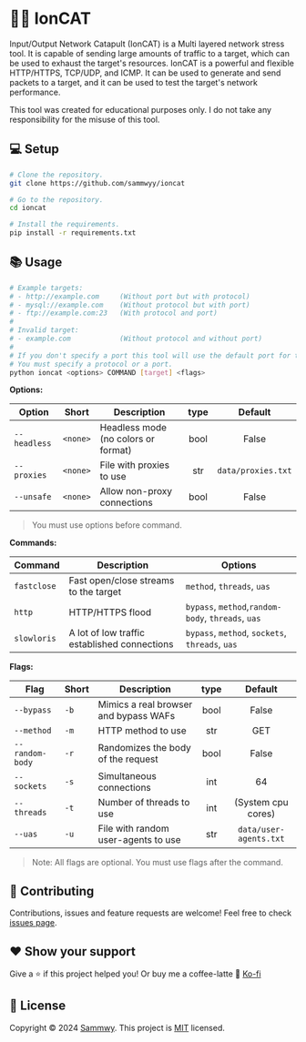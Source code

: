 # 🐱‍👤 IonCAT

Input/Output Network Catapult (IonCAT) is a Multi layered network stress tool. It is capable of sending large amounts of traffic to a target, which can be used to exhaust the target's resources. IonCAT is a powerful and flexible HTTP/HTTPS, TCP/UDP, and ICMP. It can be used to generate and send packets to a target, and it can be used to test the target's network performance.

This tool was created for educational purposes only. I do not take any responsibility for the misuse of this tool.

## 💻 Setup

```bash
# Clone the repository.
git clone https://github.com/sammwyy/ioncat

# Go to the repository.
cd ioncat

# Install the requirements.
pip install -r requirements.txt
```

## 📚 Usage

```bash
# Example targets:
# - http://example.com     (Without port but with protocol)
# - mysql://example.com    (Without protocol but with port)
# - ftp://example.com:23   (With protocol and port)
#
# Invalid target:
# - example.com            (Without protocol and without port)  
#
# If you don't specify a port this tool will use the default port for the protocol.
# You must specify a protocol or a port.
python ioncat <options> COMMAND [target] <flags>
```

**Options:**

| Option | Short | Description | type | Default |
| ------ | ----- | ----------- | :--: | :-----: |
| `--headless` | `<none>` | Headless mode (no colors or format) | bool | False |
| `--proxies` | `<none>` | File with proxies to use | str | `data/proxies.txt` |
| `--unsafe` | `<none>` | Allow non-proxy connections | bool | False |

> You must use options before command.

**Commands:**

| Command | Description | Options |
| ------- | ----------- | ------- |
| `fastclose` | Fast open/close streams to the target | `method`, `threads`, `uas` |
| `http` | HTTP/HTTPS flood | `bypass`, `method`,`random-body`, `threads`, `uas` |
| `slowloris` | A lot of low traffic established connections | `bypass`, `method`, `sockets`, `threads`, `uas` |

**Flags:**

| Flag | Short | Description | type | Default |
| ------ | ----- | ----------- | :--: | :-----: |
| `--bypass` | `-b` | Mimics a real browser and bypass WAFs | bool | False |
| `--method` | `-m` | HTTP method to use | str | GET |
| `--random-body` | `-r` | Randomizes the body of the request | bool | False |
| `--sockets` | `-s` | Simultaneous connections | int | 64 |
| `--threads` | `-t` | Number of threads to use | int | (System cpu cores) |
| `--uas` | `-u` | File with random user-agents to use | str | `data/user-agents.txt` |

> Note: All flags are optional. You must use flags after the command.

## 🤝 Contributing

Contributions, issues and feature requests are welcome!
Feel free to check [issues page](https://github.com/sammwyy/ioncat/issues).

## ❤️ Show your support

Give a ⭐️ if this project helped you! Or buy me a coffee-latte 🙌 [Ko-fi](https://ko-fi.com/sammwy)

## 📝 License

Copyright © 2024 [Sammwy](https://github.com/sammwyy).
This project is [MIT](LICENSE) licensed.

